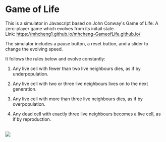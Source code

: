 # Game of Life

This is a simulator in Javascript based on John Conway's Game of Life: A zero-player game which evolves from its initail state. <br>
Link: https://mhcheng1.github.io/mhcheng-GameofLife.github.io/ <br>

The simulator includes a pause button, a reset button, and a slider to change the evolving speed. <br>

It follows the rules below and evolve constantly: <br>

1. Any live cell with fewer than two live neighbours dies, as if by underpopulation.

2. Any live cell with two or three live neighbours lives on to the next generation.

3. Any live cell with more than three live neighbours dies, as if by overpopulation.

4. Any dead cell with exactly three live neighbours becomes a live cell, as if by reproduction.

<br>
<img src= "https://media.giphy.com/media/fI9UwU5nUYk76gGXu1/giphy.gif">
